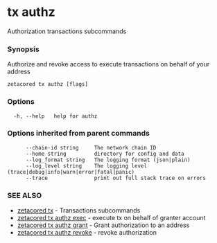 # tx authz

Authorization transactions subcommands

### Synopsis

Authorize and revoke access to execute transactions on behalf of your address

```
zetacored tx authz [flags]
```

### Options

```
  -h, --help   help for authz
```

### Options inherited from parent commands

```
      --chain-id string     The network chain ID
      --home string         directory for config and data 
      --log_format string   The logging format (json|plain) 
      --log_level string    The logging level (trace|debug|info|warn|error|fatal|panic) 
      --trace               print out full stack trace on errors
```

### SEE ALSO

* [zetacored tx](zetacored_tx.md)	 - Transactions subcommands
* [zetacored tx authz exec](zetacored_tx_authz_exec.md)	 - execute tx on behalf of granter account
* [zetacored tx authz grant](zetacored_tx_authz_grant.md)	 - Grant authorization to an address
* [zetacored tx authz revoke](zetacored_tx_authz_revoke.md)	 - revoke authorization

